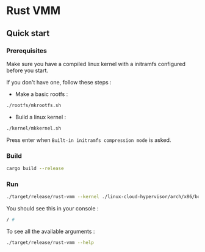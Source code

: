 # Rust VMM

## Quick start

### Prerequisites

Make sure you have a compiled linux kernel with a initramfs configured before you start.

If you don't have one, follow these steps :

- Make a basic rootfs :

```bash
./rootfs/mkrootfs.sh
```

- Build a linux kernel :

```bash
./kernel/mkkernel.sh
```

Press enter when `Built-in initramfs compression mode` is asked.

### Build

```bash
cargo build --release
```

### Run

```bash
./target/release/rust-vmm --kernel ./linux-cloud-hypervisor/arch/x86/boot/compressed/vmlinux.bin
```

You should see this in your console :

```bash
/ #
```

To see all the available arguments :

```bash
./target/release/rust-vmm --help
```
